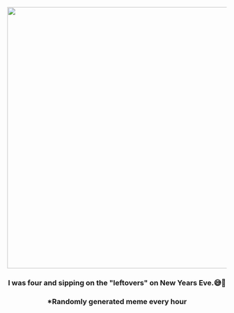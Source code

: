 <p align="center">
        <img src="https://i.redd.it/2bm0hzq24gt81.jpg" width="600" height="600">
        </p>
        <h3 align="center">I was four and sipping on the "leftovers" on New Years Eve.😅🤌</h3>
        <h3 align="center">*Randomly generated meme every hour</h3>
    